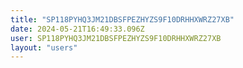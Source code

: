 ```yaml
---
title: "SP118PYHQ3JM21DBSFPEZHYZS9F10DRHHXWRZ27XB"
date: 2024-05-21T16:49:33.096Z
user: SP118PYHQ3JM21DBSFPEZHYZS9F10DRHHXWRZ27XB
layout: "users"
---
```

    